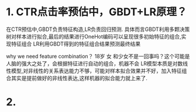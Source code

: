 # 1. CTR点击率预估中，GBDT+LR原理？
在CTR预估中,GBDT负责特征构造,LR负责回归预测.
具体而言GBDT利用多颗决策树对样本进行拟合,最后的结果进行OneHot编码可以呈现很多初始特征的组合,实现特征组合
LR利用GBDT得到的特征组合结果预测最终结果

why we need feature combination？
18岁 女 和少女不是一回事吗？这个可能是人脑的强大之处了，会根据特征进行自动的组合，机器不会
LR模型本质是对数线性模型,对非线性的关系表达能力不够，可能对样本拟合效果并不好，加入特征组合其实是提前做好的非线性表达,这样机器的拟合能力就上来了.

# 2. 